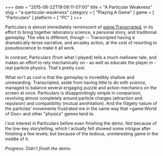 +++
date = "2015-06-22T19:09:11-07:00"
title = "A Particular Weakness"
slug = "a-particular-weakness"
category = [ "Playing A Game" ]
game = [ "Particulars" ]
platform = [ "PC" ]
+++

Particulars is almost immediately reminiscent of <game:Transcripted>, in its effort to bring together laboratory science, a personal story, and traditional gameplay.  The vibe is different, though -- Transcripted having a dramatically-tense narrative, and arcadey action, at the cost of resorting to pseudoscience to make it all work.

In contrast, Particulars (from what I played) tells a much mellower tale, and makes an effort to rely mechanically on - as well as educate the player in - real particle physics.  That's pretty cool.

What isn't as cool is that the gameplay is incredibly shallow and unrewarding.  Transcripted, aside from having little to do with <i>science</i>, managed to balance several engaging puzzle and action mechanics on the screen at once.  Particulars is disappointingly simple in comparison, revolving almost completely around particle charges (attraction and repulsion) and compatibility (mutual annihilation).  And the fidgety nature of the particles' movements frustrated me in the same way that <game:World of Goo> and other "physics" games tend to.

I lost interest in Particulars before even finishing the demo.  Not because of the low-key storytelling, which I actually felt showed some intrigue after finishing a few levels; but because of the tedious, uninteresting game in the middle of it.

<i>Progress: Didn't finish the demo.</i>